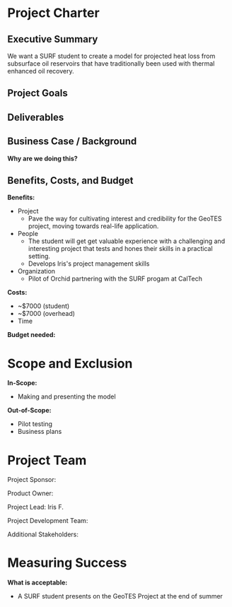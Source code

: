 # Project Charter 

## Executive Summary
We want a SURF student to create a model for projected heat loss from subsurface oil reservoirs that have traditionally been used with thermal enhanced oil recovery.

## Project Goals

## Deliverables

## Business Case / Background

**Why are we doing this?**

## Benefits, Costs, and Budget

**Benefits:**
- Project
   - Pave the way for cultivating interest and credibility for the GeoTES project, moving towards real-life application.
- People
   - The student will get get valuable experience with a challenging and interesting project that tests and hones their skills in a practical setting.
   - Develops Iris's project management skills
- Organization
   - Pilot of Orchid partnering with the SURF progam at CalTech

**Costs:** 
- ~$7000 (student)
- ~$7000 (overhead)
- Time

**Budget needed:**


# Scope and Exclusion

**In-Scope:**
- Making and presenting the model 

**Out-of-Scope:** 
- Pilot testing
- Business plans
  
# Project Team
Project Sponsor:

Product Owner:

Project Lead: Iris F. 

Project Development Team:

Additional Stakeholders: 


# Measuring Success
**What is acceptable:** 
- A SURF student presents on the GeoTES Project at the end of summer
